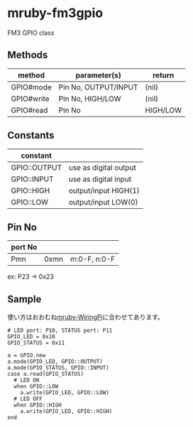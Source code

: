 # mruby-fm3gpio
FM3 GPIO class

## Methods

|method|parameter(s)|return|
|---|---|---|
|GPIO#mode|Pin No, OUTPUT/INPUT|(nil)|
|GPIO#write|Pin No, HIGH/LOW|(nil)|
|GPIO#read|Pin No|HIGH/LOW|

## Constants

|constant||
|---|---|
|GPIO::OUTPUT|use as digital output|
|GPIO::INPUT|use as digital input|
|GPIO::HIGH|output/input HIGH(1)|
|GPIO::LOW|output/input LOW(0)|


## Pin No
|port No|||
|---|---|---|
|Pmn|0xmn|m:0-F, n:0-F|
ex: P23 -> 0x23

## Sample
使い方はおおむね[mruby-WiringPi](https://github.com/akiray03/mruby-WiringPi "akiray03/mruby-WiringPi")に合わせてあります。

    # LED port: P10, STATUS port: P11
    GPIO_LED = 0x10  
    GPIO_STATUS = 0x11  
    
    a = GPIO.new  
    a.mode(GPIO_LED, GPIO::OUTPUT)  
    a.mode(GPIO_STATUS, GPIO::INPUT)  
    case a.read(GPIO_STATUS)  
      # LED ON  
      when GPIO::LOW  
        a.write(GPIO_LED, GPIO::LOW)  
      # LED OFF  
      when GPIO::HIGH  
        a.write(GPIO_LED, GPIO::HIGH)  
    end  
